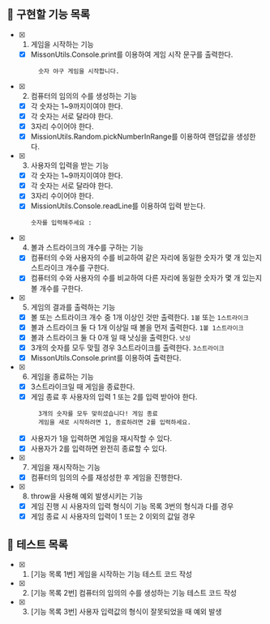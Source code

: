 ## 📌 구현할 기능 목록

- [x] 1. 게임을 시작하는 기능
  - [x] MissonUtils.Console.print를 이용하여 게임 시작 문구를 출력한다.
    ```
      숫자 야구 게임을 시작합니다.
    ```

- [x] 2. 컴퓨터의 임의의 수를 생성하는 기능
  - [x] 각 숫자는 1~9까지이여야 한다.
  - [x] 각 숫자는 서로 달라야 한다.
  - [x] 3자리 수이어야 한다.
  - [x] MissionUtils.Random.pickNumberInRange를 이용하여 랜덤값을 생성한다.

- [x] 3. 사용자의 입력을 받는 기능
  - [x] 각 숫자는 1~9까지이여야 한다.
  - [x] 각 숫자는 서로 달라야 한다.
  - [x] 3자리 수이어야 한다.
  - [x] MissionUtils.Console.readLine를 이용하여 입력 받는다.
    ```
    숫자를 입력해주세요 :
    ```

- [x] 4. 볼과 스트라이크의 개수를 구하는 기능
  - [x] 컴퓨터의 수와 사용자의 수를 비교하여 같은 자리에 동일한 숫자가 몇 개 있는지 스트라이크 개수를 구한다.
  - [x] 컴퓨터의 수와 사용자의 수를 비교하여 다른 자리에 동일한 숫자가 몇 개 있는지 볼 개수를 구한다.

- [x] 5. 게임의 결과를 출력하는 기능
  - [x] 볼 또는 스트라이크 개수 중 1개 이상인 것만 출력한다. `1볼` 또는 `1스트라이크`
  - [x] 볼과 스트라이크 둘 다 1개 이상일 때 볼을 먼저 출력한다. `1볼 1스트라이크`
  - [x] 볼과 스트라이크 둘 다 0개 일 때 낫싱을 출력한다. `낫싱`
  - [x] 3개의 숫자를 모두 맞힐 경우 3스트라이크를 출력한다. `3스트라이크` 
  - [x] MissonUtils.Console.print를 이용하여 출력한다.

- [x] 6. 게임을 종료하는 기능
  - [x] 3스트라이크일 때 게임을 종료한다.
  - [x] 게임 종료 후 사용자의 입력 1 또는 2를 입력 받아야 한다.
    ```
      3개의 숫자를 모두 맞히셨습니다! 게임 종료
      게임을 새로 시작하려면 1, 종료하려면 2를 입력하세요.
    ```
  - [x] 사용자가 1을 입력하면 게임을 재시작할 수 있다.
  - [x] 사용자가 2를 입력하면 완전히 종료할 수 있다.

- [x] 7. 게임을 재시작하는 기능
  - [x] 컴퓨터의 임의의 수를 재성성한 후 게임을 진행한다.

- [x] 8. throw을 사용해 예외 발생시키는 기능
  - [x] 게임 진행 시 사용자의 입력 형식이 기능 목록 3번의 형식과 다를 경우
  - [x] 게임 종료 시 사용자의 입력이 1 또는 2 이외의 값일 경우

## 📌 테스트 목록

- [x] 1. [기능 목록 1번] 게임을 시작하는 기능 테스트 코드 작성
- [x] 2. [기능 목록 2번] 컴퓨터의 임의의 수를 생성하는 기능 테스트 코드 작성
- [x] 3. [기능 목록 3번] 사용자 입력값의 형식이 잘못되었을 때 예외 발생